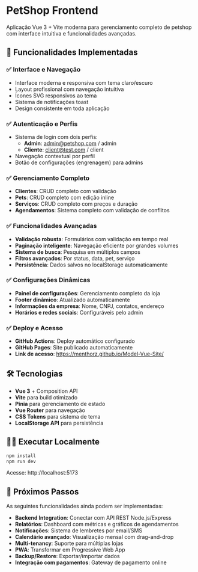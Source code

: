 # PetShop Frontend

Aplicação Vue 3 + Vite moderna para gerenciamento completo de petshop com interface intuitiva e funcionalidades avançadas.

## 🚀 Funcionalidades Implementadas

### ✅ Interface e Navegação

- Interface moderna e responsiva com tema claro/escuro
- Layout profissional com navegação intuitiva
- Ícones SVG responsivos ao tema
- Sistema de notificações toast
- Design consistente em toda aplicação

### ✅ Autenticação e Perfis

- Sistema de login com dois perfis:
  - **Admin**: admin@petshop.com / admin
  - **Cliente**: client@test.com / client
- Navegação contextual por perfil
- Botão de configurações (engrenagem) para admins

### ✅ Gerenciamento Completo

- **Clientes**: CRUD completo com validação
- **Pets**: CRUD completo com edição inline
- **Serviços**: CRUD completo com preços e duração
- **Agendamentos**: Sistema completo com validação de conflitos

### ✅ Funcionalidades Avançadas

- **Validação robusta**: Formulários com validação em tempo real
- **Paginação inteligente**: Navegação eficiente por grandes volumes
- **Sistema de busca**: Pesquisa em múltiplos campos
- **Filtros avançados**: Por status, data, pet, serviço
- **Persistência**: Dados salvos no localStorage automaticamente

### ✅ Configurações Dinâmicas

- **Painel de configurações**: Gerenciamento completo da loja
- **Footer dinâmico**: Atualizado automaticamente
- **Informações da empresa**: Nome, CNPJ, contatos, endereço
- **Horários e redes sociais**: Configuráveis pelo admin

### ✅ Deploy e Acesso

- **GitHub Actions**: Deploy automático configurado
- **GitHub Pages**: Site publicado automaticamente
- **Link de acesso**: https://menthorz.github.io/Model-Vue-Site/

## 🛠️ Tecnologias

- **Vue 3** + Composition API
- **Vite** para build otimizado
- **Pinia** para gerenciamento de estado
- **Vue Router** para navegação
- **CSS Tokens** para sistema de tema
- **LocalStorage API** para persistência

## 🏃‍♂️ Executar Localmente

```sh
npm install
npm run dev
```

Acesse: http://localhost:5173

## 🎯 Próximos Passos

As seguintes funcionalidades ainda podem ser implementadas:

- **Backend Integration**: Conectar com API REST Node.js/Express
- **Relatórios**: Dashboard com métricas e gráficos de agendamentos
- **Notificações**: Sistema de lembretes por email/SMS
- **Calendário avançado**: Visualização mensal com drag-and-drop
- **Multi-tenancy**: Suporte para múltiplas lojas
- **PWA**: Transformar em Progressive Web App
- **Backup/Restore**: Exportar/importar dados
- **Integração com pagamentos**: Gateway de pagamento online
